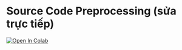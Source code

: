 # Source Code Preprocessing (sửa trực tiếp)
[![Open In Colab](https://colab.research.google.com/assets/colab-badge.svg)](https://colab.research.google.com/drive/1OZeeYPkcgPgW8YmBler9Hf5YHzBXMymg?usp=sharing)
